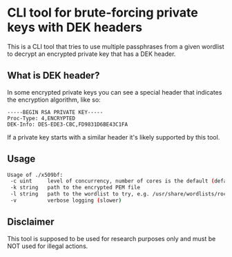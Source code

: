 # CLI tool for brute-forcing private keys with DEK headers

This is a CLI tool that tries to use multiple passphrases from a given wordlist to decrypt an encrypted private key that has a DEK header.

## What is DEK header?

In some encrypted private keys you can see a special header that indicates the encryption algorithm, like so:

```
-----BEGIN RSA PRIVATE KEY-----
Proc-Type: 4,ENCRYPTED
DEK-Info: DES-EDE3-CBC,FD9831D6BE43C1FA
```

If a private key starts with a similar header it's likely supported by this tool.

## Usage

```bash
Usage of ./x509bf:
 -c uint     level of concurrency, number of cores is the default (default 8)
 -k string   path to the encrypted PEM file
 -l string   path to the wordlist to try, e.g. /usr/share/wordlists/rockyou.txt
 -v          verbose logging (slower)
```

## Disclaimer

This tool is supposed to be used for research purposes only and must be NOT used for illegal actions.
